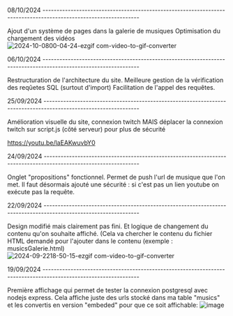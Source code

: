 08/10/2024 ----------------------------------------------------------------------------------------------------------------

Ajout d'un système de pages dans la galerie de musiques
Optimisation du chargement des vidéos
![2024-10-0800-04-24-ezgif com-video-to-gif-converter](https://github.com/user-attachments/assets/d2f2d1d3-a12e-453b-b395-0ba3934860e0)

06/10/2024 ----------------------------------------------------------------------------------------------------------------

Restructuration de l'architecture du site.
Meilleure gestion de la vérification des reqûetes SQL (surtout d'import)
Facilitation de l'appel des requêtes.

25/09/2024 ----------------------------------------------------------------------------------------------------------------

Amélioration visuelle du site, connexion twitch MAIS déplacer la connexion twitch sur script.js (côté serveur) pour plus de sécurité

https://youtu.be/laEAKwuvbY0


24/09/2024 ----------------------------------------------------------------------------------------------------------------

Onglet "propositions" fonctionnel. Permet de push l'url de musique que l'on met.
Il faut désormais ajouté une sécurité : si c'est pas un lien youtube on exécute pas la requête.


22/09/2024 ----------------------------------------------------------------------------------------------------------------

Design modifié mais clairement pas fini. Et logique de changement du contenu qu'on souhaite affiché. (Cela va chercher le contenu du fichier HTML demandé pour l'ajouter dans le contenu (exemple : musicsGalerie.html)
![2024-09-2218-50-15-ezgif com-video-to-gif-converter](https://github.com/user-attachments/assets/eed9f473-99a0-457e-b693-68f23d4a5546)


19/09/2024 ----------------------------------------------------------------------------------------------------------------

Première affichage qui permet de tester la connexion postgresql avec nodejs express.
Cela affiche juste des urls stocké dans ma table "musics" et les convertis en version "embeded" pour que ce soit affichable:
![image](https://github.com/user-attachments/assets/ee4e6a0d-1ed0-44a0-ad0b-25bad2464de9)





